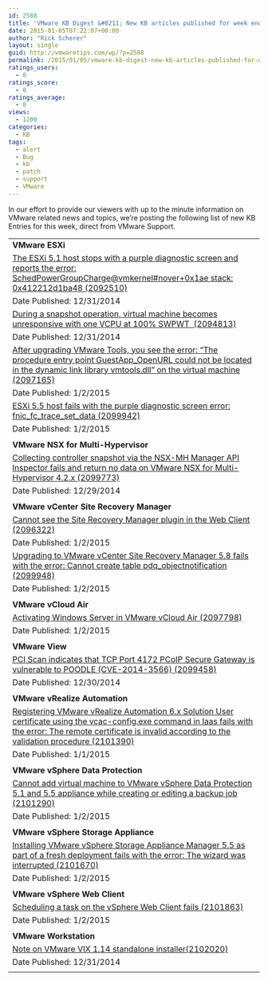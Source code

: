 ```yaml
---
id: 2588
title: 'VMware KB Digest &#8211; New KB articles published for week ending 1/3/15'
date: 2015-01-05T07:22:07+00:00
author: "Rick Scherer"
layout: single
guid: http://vmwaretips.com/wp/?p=2588
permalink: /2015/01/05/vmware-kb-digest-new-kb-articles-published-for-week-ending-1315/
ratings_users:
  - 0
ratings_score:
  - 0
ratings_average:
  - 0
views:
  - 1200
categories:
  - KB
tags:
  - alert
  - Bug
  - kb
  - patch
  - support
  - VMware
---
```

In our effort to provide our viewers with up to the minute information on VMware related news and topics, we&#8217;re posting the following list of new KB Entries for this week, direct from VMware Support.

<!--more-->

<table>
  <tr>
    <td>
      <strong>VMware ESXi</strong>
    </td>
  </tr>
  
  <tr>
    <td>
      <a href="http://vmw.re/1Ig4xBJ">The ESXi 5.1 host stops with a purple diagnostic screen and reports the error: SchedPowerGroupCharge@vmkernel#nover+0x1ae stack: 0x412212d1ba48 (2092510)</a>
    </td>
  </tr>
  
  <tr>
    <td>
      Date Published: 12/31/2014
    </td>
  </tr>
  
  <tr>
    <td>
      <a href="http://vmw.re/17d3Pd7">During a snapshot operation, virtual machine becomes unresponsive with one VCPU at 100% SWPWT<span style="mso-spacerun: yes;">  </span>(2094813)</a>
    </td>
  </tr>
  
  <tr>
    <td>
      Date Published: 12/31/2014
    </td>
  </tr>
  
  <tr>
    <td>
      <a href="http://vmw.re/1Ig4vtv">After upgrading VMware Tools, you see the error: “The procedure entry point GuestApp_OpenURL could not be located in the dynamic link library vmtools.dll” on the virtual machine (2097165)</a>
    </td>
  </tr>
  
  <tr>
    <td>
      Date Published: 1/2/2015
    </td>
  </tr>
  
  <tr>
    <td>
      <a href="http://vmw.re/17d3Pd8">ESXi 5.5 host fails with the purple diagnostic screen error: fnic_fc_trace_set_data (2099942)</a>
    </td>
  </tr>
  
  <tr>
    <td>
      Date Published: 1/2/2015
    </td>
  </tr>
  
  <tr>
    <td>
    </td>
  </tr>
  
  <tr>
    <td>
      <strong>VMware NSX for Multi-Hypervisor</strong>
    </td>
  </tr>
  
  <tr>
    <td>
      <a href="http://vmw.re/1Ig4xBM">Collecting controller snapshot via the NSX-MH Manager API Inspector fails and return no data on VMware NSX for Multi-Hypervisor 4.2.x (2099773)</a>
    </td>
  </tr>
  
  <tr>
    <td>
      Date Published: 12/29/2014
    </td>
  </tr>
  
  <tr>
    <td>
    </td>
  </tr>
  
  <tr>
    <td>
      <strong>VMware vCenter Site Recovery Manager</strong>
    </td>
  </tr>
  
  <tr>
    <td>
      <a href="http://vmw.re/17d3NSx">Cannot see the Site Recovery Manager plugin in the Web Client (2096322)</a>
    </td>
  </tr>
  
  <tr>
    <td>
      Date Published: 1/2/2015
    </td>
  </tr>
  
  <tr>
    <td>
      <a href="http://vmw.re/1Ig4vtw">Upgrading to VMware vCenter Site Recovery Manager 5.8 fails with the error: Cannot create table pdq_objectnotification (2099948)</a>
    </td>
  </tr>
  
  <tr>
    <td>
      Date Published: 1/2/2015
    </td>
  </tr>
  
  <tr>
    <td>
    </td>
  </tr>
  
  <tr>
    <td>
      <strong>VMware vCloud Air</strong>
    </td>
  </tr>
  
  <tr>
    <td>
      <a href="http://vmw.re/17d3Pdb">Activating Windows Server in VMware vCloud Air (2097798)</a>
    </td>
  </tr>
  
  <tr>
    <td>
      Date Published: 1/2/2015
    </td>
  </tr>
  
  <tr>
    <td>
    </td>
  </tr>
  
  <tr>
    <td>
      <strong>VMware View</strong>
    </td>
  </tr>
  
  <tr>
    <td>
      <a href="http://vmw.re/1Ig4vtx">PCI Scan indicates that TCP Port 4172 PCoIP Secure Gateway is vulnerable to POODLE (CVE-2014-3566) (2099458)</a>
    </td>
  </tr>
  
  <tr>
    <td>
      Date Published: 12/30/2014
    </td>
  </tr>
  
  <tr>
    <td>
    </td>
  </tr>
  
  <tr>
    <td>
      <strong>VMware vRealize Automation</strong>
    </td>
  </tr>
  
  <tr>
    <td>
      <a href="http://vmw.re/17d3Pdc">Registering VMware vRealize Automation 6.x Solution User certificate using the vcac-config.exe command in Iaas fails with the error: The remote certificate is invalid according to the validation procedure (2101390)</a>
    </td>
  </tr>
  
  <tr>
    <td>
      Date Published: 1/1/2015
    </td>
  </tr>
  
  <tr>
    <td>
    </td>
  </tr>
  
  <tr>
    <td>
      <strong>VMware vSphere Data Protection</strong>
    </td>
  </tr>
  
  <tr>
    <td>
      <a href="http://vmw.re/1Ig4vty">Cannot add virtual machine to VMware vSphere Data Protection 5.1 and 5.5 appliance while creating or editing a backup job (2101290)</a>
    </td>
  </tr>
  
  <tr>
    <td>
      Date Published: 1/2/2015
    </td>
  </tr>
  
  <tr>
    <td>
    </td>
  </tr>
  
  <tr>
    <td>
      <strong>VMware vSphere Storage Appliance</strong>
    </td>
  </tr>
  
  <tr>
    <td>
      <a href="http://vmw.re/17d3NSz">Installing VMware vSphere Storage Appliance Manager 5.5 as part of a fresh deployment fails with the error: The wizard was interrupted (2101670)</a>
    </td>
  </tr>
  
  <tr>
    <td>
      Date Published: 1/2/2015
    </td>
  </tr>
  
  <tr>
    <td>
    </td>
  </tr>
  
  <tr>
    <td>
      <strong>VMware vSphere Web Client</strong>
    </td>
  </tr>
  
  <tr>
    <td>
      <a href="http://vmw.re/1Ig4vtz">Scheduling a task on the vSphere Web Client fails (2101863)</a>
    </td>
  </tr>
  
  <tr>
    <td>
      Date Published: 1/2/2015
    </td>
  </tr>
  
  <tr>
    <td>
    </td>
  </tr>
  
  <tr>
    <td>
      <strong>VMware Workstation</strong>
    </td>
  </tr>
  
  <tr>
    <td>
      <a href="http://vmw.re/17d3NSA">Note on VMware VIX 1.14 standalone installer(2102020)</a>
    </td>
  </tr>
  
  <tr>
    <td>
      Date Published: 12/31/2014
    </td>
  </tr>
  
  <tr>
    <td>
    </td>
  </tr>
</table>

<div class="feedflare">
</div>